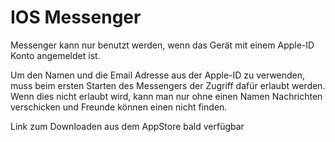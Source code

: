 # IOS Messenger

Messenger kann nur benutzt werden, wenn das Gerät mit einem Apple-ID Konto angemeldet ist.

Um den Namen und die Email Adresse aus der Apple-ID zu verwenden, muss beim ersten Starten des Messengers der Zugriff dafür erlaubt werden.
Wenn dies nicht erlaubt wird, kann man nur ohne einen Namen Nachrichten verschicken und Freunde können einen nicht finden.



Link zum Downloaden aus dem AppStore bald verfügbar
